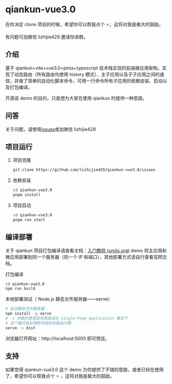 # qiankun-vue3.0

在你决定 clone 项目的时候，希望你可以帮我点个 ⭐，这将对我是极大的鼓励。

有问题可加微信 lizhijie429 邀请你进群。

## 介绍

基于 qiankun+vite+vue3.0+pinia+typescript 技术栈实现的前端微应用架构，实现了动态路由（所有路由均使用 history 模式）、主子应用以及子子应用之间的通信，并做了简单的自动化脚本命令，可用一行命令所有子应用的依赖安装、启动以及打包编译。

开源该 demo 的目的，只是想为大家在使用 qiankun 时提供一种思路。

## 问答

关于问题，请使用[issues](https://github.com/lizhijie429/qiankun-vue3.0/issues)或加微信 lizhijie429

## 项目运行

1. 项目克隆

   ```bash
   git clone https://github.com/lizhijie429/qiankun-vue3.0/issues
   ```

2. 依赖安装

   ```bash
   cd qiankun-vue3.0
   pnpm install
   ```

3. 项目启动

   ```bash
   cd qiankun-vue3.0
   pnpm run start
   ```

## 编译部署

关于 qiankun 项目打包编译请查看文档：[入门教程 (umijs.org)](https://qiankun.umijs.org/zh/cookbook#场景-1：主应用和微应用部署到同一个服务器（同一个-ip-和端口）) demo 将主应用和微应用部署到同一个服务器（同一个 IP 和端口），其他部署方式请自行查看官网文档。

打包编译

```bash
cd qiankun-vue3.0
npm run build
```

本地部署测试（ Node.js 静态文件服务器——serve）

```bash
# 启动静态文件服务器
npm install -g serve
# -s 参数的意思是将其架设在 Single-Page Application 模式下
# 这个模式会处理即将提到的路由问题
serve -s dist
```

浏览器打开网址：http://localhost:5000 即可预览。

## 支持

如果觉得 qiankun-vue3.0 这个 demo 为你提供了不错的思路，或者已经在使用了，希望你可以帮我点个 ⭐ ，这将对我是极大的鼓励。
